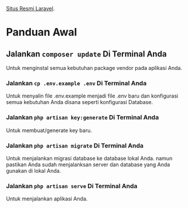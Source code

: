 [Situs Resmi Laravel](https://laravel.com).

# Panduan Awal

## Jalankan `composer update` Di Terminal Anda

Untuk menginstal semua kebutuhan package vendor pada aplikasi Anda.

### Jalankan `cp .env.example .env` Di Terminal Anda

Untuk menyalin file .env.example menjadi file .env baru dan konfigurasi semua kebutuhan Anda disana seperti konfigurasi Database.

### Jalankan `php artisan key:generate` Di Terminal Anda

Untuk membuat/generate key baru.

### Jalankan `php artisan migrate` Di Terminal Anda

Untuk menjalankan migrasi database ke database lokal Anda. namun pastikan Anda sudah menjalanksan server dan database yang Anda gunakan di lokal Anda.

### Jalankan `php artisan serve` Di Terminal Anda

Untuk menjalankan aplikasi Anda.

